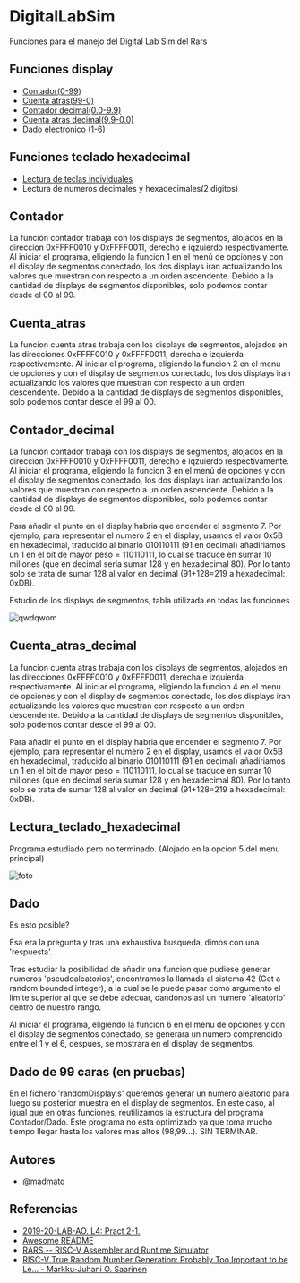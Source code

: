 # DigitalLabSim

Funciones para el manejo del Digital Lab Sim del Rars


## Funciones display

- [Contador(0-99)](#Contador)
- [Cuenta atras(99-0)](#Cuenta_atras)
- [Contador decimal(0.0-9.9)](#Contador_decimal)
- [Cuenta atras decimal(9.9-0.0)](#Cuenta_atras_decimal)
- [Dado electronico (1-6)](#Dado)

## Funciones teclado hexadecimal

- [Lectura de teclas individuales](#Lectura_teclado_hexadecimal)
- Lectura de numeros decimales y hexadecimales(2 digitos)

## Contador

La función contador trabaja con los displays de segmentos, alojados en la direccion 0xFFFF0010 y 0xFFFF0011, derecho e iqzuierdo respectivamente.
Al iniciar el programa, eligiendo la funcion 1 en el menú de opciones y con el display de segmentos conectado, los dos displays iran actualizando los valores que muestran con respecto a un orden ascendente.
Debido a la cantidad de displays de segmentos disponibles, solo podemos contar desde el 00 al 99.

## Cuenta_atras

La funcion cuenta atras trabaja con los displays de segmentos, alojados en las direcciones 0xFFFF0010 y 0xFFFF0011, derecha e izquierda respectivamente.
Al iniciar el programa, eligiendo la funcion 2 en el menu de opciones y con el display de segmentos conectado, los dos displays iran actualizando los valores que muestran con respecto a un orden descendente.
Debido a la cantidad de displays de segmentos disponibles, solo podemos contar desde el 99 al 00.


## Contador_decimal

La función contador trabaja con los displays de segmentos, alojados en la direccion 0xFFFF0010 y 0xFFFF0011, derecho e iqzuierdo respectivamente. Al iniciar el programa, eligiendo la funcion 3 en el menú de opciones y con el display de segmentos conectado, los dos displays iran actualizando los valores que muestran con respecto a un orden ascendente. Debido a la cantidad de displays de segmentos disponibles, solo podemos contar desde el 00 al 99.

Para añadir el punto en el display habria que encender el segmento 7.
Por ejemplo, para representar el numero 2 en el display, usamos el valor 0x5B en hexadecimal, 
traducido al binario 010110111 (91 en decimal) 
añadiriamos un 1 en el bit de mayor peso = 110110111,
lo cual se traduce en sumar 10 millones (que en decimal seria sumar 128 y en hexadecimal 80). 
Por lo tanto solo se trata de sumar 128 al valor en decimal (91+128=219 a hexadecimal: 0xDB).	

Estudio de los displays de segmentos, tabla utilizada en todas las funciones

![qwdqwom](https://github.com/madmatq/DigitalLabSim/assets/136661637/908c638e-7f3d-4ed1-8e38-43e9ca3a4132)


## Cuenta_atras_decimal

La funcion cuenta atras trabaja con los displays de segmentos, alojados en las direcciones 0xFFFF0010 y 0xFFFF0011, derecha e izquierda respectivamente.
Al iniciar el programa, eligiendo la funcion 4 en el menu de opciones y con el display de segmentos conectado, los dos displays iran actualizando los valores que muestran con respecto a un orden descendente.
Debido a la cantidad de displays de segmentos disponibles, solo podemos contar desde el 99 al 00.

Para añadir el punto en el display habria que encender el segmento 7.
Por ejemplo, para representar el numero 2 en el display, usamos el valor 0x5B en hexadecimal, 
traducido al binario 010110111 (91 en decimal) 
añadiriamos un 1 en el bit de mayor peso = 110110111,
lo cual se traduce en sumar 10 millones (que en decimal seria sumar 128 y en hexadecimal 80). 
Por lo tanto solo se trata de sumar 128 al valor en decimal (91+128=219 a hexadecimal: 0xDB).	

## Lectura_teclado_hexadecimal

Programa estudiado pero no terminado. (Alojado en la opcion 5 del menu principal)

![foto](https://github.com/madmatq/DigitalLabSim/assets/136661637/5467b371-3432-4a2d-bfef-d60d6033dfcd)


## Dado

Es esto posible?

Esa era la pregunta y tras una exhaustiva busqueda, dimos con una 'respuesta'. 

Tras estudiar la posibilidad de añadir una funcion que pudiese generar numeros 'pseudoaleatorios', encontramos la llamada al sistema 42 (Get a random bounded integer),
a la cual se le puede pasar como argumento el limite superior al que se debe adecuar, dandonos asi un numero 'aleatorio' dentro de nuestro rango.

Al iniciar el programa, eligiendo la funcion 6 en el menu de opciones y con el display de segmentos conectado, se generara un numero comprendido entre el 1 y el 6, despues, se mostrara
en el display de segmentos.

## Dado de 99 caras (en pruebas)

En el fichero 'randomDisplay.s' queremos generar un numero aleatorio para luego su posterior muestra en el display de segmentos.
En este caso, al igual que en otras funciones, reutilizamos la estructura del programa Contador/Dado.
Este programa no esta optimizado ya que toma mucho tiempo llegar hasta los valores mas altos (98,99...).
SIN TERMINAR.

## Autores

- [@madmatq](https://github.com/madmatq)


## Referencias

 - [2019-20-LAB-AO. L4: Pract 2-1.](https://github.com/myTeachingURJC/2019-20-LAB-AO/wiki/L4:-Practica-2)
 - [Awesome README](https://github.com/matiassingers/awesome-readme)
 - [RARS -- RISC-V Assembler and Runtime Simulator](https://github.com/TheThirdOne/rars)
 - [RISC-V True Random Number Generation: Probably Too Important to be Le... - Markku-Juhani O. Saarinen](https://www.youtube.com/watch?v=kggg3M0v1WA)


